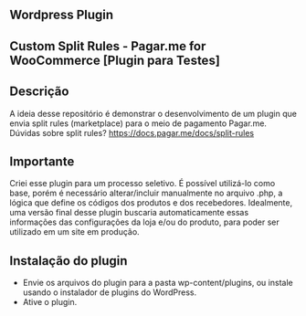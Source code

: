## Wordpress Plugin
## Custom Split Rules - Pagar.me for WooCommerce [Plugin para Testes]

## Descrição
A ideia desse repositório é demonstrar o desenvolvimento de um plugin que envia split rules (marketplace) para o meio de pagamento Pagar.me. Dúvidas sobre split rules? https://docs.pagar.me/docs/split-rules

## Importante
Criei esse plugin para um processo seletivo. É possível utilizá-lo como base, porém é necessário alterar/incluir manualmente no arquivo .php, a lógica que define os códigos dos produtos e dos recebedores. Idealmente, uma versão final desse plugin buscaria automaticamente essas informações das configurações da loja e/ou do produto, para poder ser utilizado em um site em produção.

## Instalação do plugin
- Envie os arquivos do plugin para a pasta wp-content/plugins, ou instale usando o instalador de plugins do WordPress.
- Ative o plugin.

